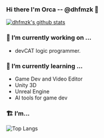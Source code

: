 ### Hi there I'm Orca -- @dhfmzk 👋

[![dhfmzk's github stats](https://github-readme-stats.vercel.app/api?username=dhfmzk&show_icons=true&hide_border=true)](https://github.com/dhfmzk)

### 🔭 I’m currently working on ...
- devCAT logic programmer.

### 🌱 I’m currently learning ...
- Game Dev and Video Editor
- Unity 3D
- Unreal Engine
- AI tools for game dev

### 🏗️ I’m...
![Top Langs](https://github-readme-stats.vercel.app/api/top-langs/?username=dhfmzk&layout=compact)
